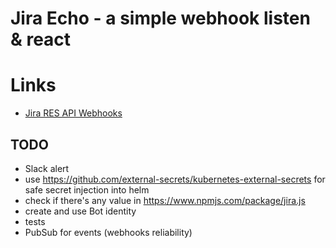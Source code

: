 # Jira Echo - a simple webhook listen & react

# Links
- [Jira RES API Webhooks](https://developer.atlassian.com/cloud/jira/platform/rest/v2/api-group-webhooks/#api-group-webhooks)

## TODO
- Slack alert
- use https://github.com/external-secrets/kubernetes-external-secrets for safe secret injection into helm
- check if there's any value in https://www.npmjs.com/package/jira.js
- create and use Bot identity
- tests
- PubSub for events (webhooks reliability)
